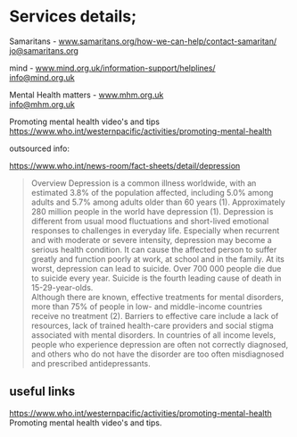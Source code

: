 # Services details;

Samaritans - www.samaritans.org/how-we-can-help/contact-samaritan/ <br>
jo@samaritans.org

mind - www.mind.org.uk/information-support/helplines/ <br>
info@mind.org.uk

Mental Health matters - www.mhm.org.uk <br>
info@mhm.org.uk

Promoting mental health video's and tips<br>
https://www.who.int/westernpacific/activities/promoting-mental-health 

outsourced info:

https://www.who.int/news-room/fact-sheets/detail/depression

>Overview
Depression is a common illness worldwide, with an estimated 3.8% of the population affected, including 5.0% among adults and 5.7% among adults older than 60 years (1). Approximately 280 million people in the world have depression (1). Depression is different from usual mood fluctuations and short-lived emotional responses to challenges in everyday life. Especially when recurrent and with moderate or severe intensity, depression may become a serious health condition. It can cause the affected person to suffer greatly and function poorly at work, at school and in the family. At its worst, depression can lead to suicide. Over 700 000 people die due to suicide every year. Suicide is the fourth leading cause of death in 15-29-year-olds.<br>
Although there are known, effective treatments for mental disorders, more than 75% of people in low- and middle-income countries receive no treatment (2).  Barriers to effective care include a lack of resources, lack of trained health-care providers and social stigma associated with mental disorders. In countries of all income levels, people who experience depression are often not correctly diagnosed, and others who do not have the disorder are too often misdiagnosed and prescribed antidepressants.

## useful links

https://www.who.int/westernpacific/activities/promoting-mental-health<br> 
Promoting mental health video's and tips.
